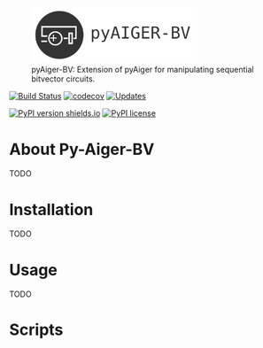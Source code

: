 <figure>
  <img src="logo_text.svg" alt="py-aiger-bv logo" width=300px>
  <figcaption>pyAiger-BV: Extension of pyAiger for manipulating
    sequential bitvector circuits.</figcaption>
</figure>

[![Build Status](https://travis-ci.org/mvcisback/py-aiger-bv.svg?branch=master)](https://travis-ci.org/mvcisback/py-aiger-bv)
[![codecov](https://codecov.io/gh/mvcisback/py-aiger-bv/branch/master/graph/badge.svg)](https://codecov.io/gh/mvcisback/py-aiger-bv)
[![Updates](https://pyup.io/repos/github/mvcisback/py-aiger-bv/shield.svg)](https://pyup.io/repos/github/mvcisback/py-aiger-bv/)

[![PyPI version shields.io](https://img.shields.io/pypi/v/py-aiger-bv.svg)](https://pypi.python.org/pypi/py-aiger-bv/)
[![PyPI license](https://img.shields.io/pypi/l/py-aiger-bv.svg)](https://pypi.python.org/pypi/py-aiger-bv/)

# About Py-Aiger-BV

TODO

# Installation

TODO

# Usage

TODO

# Scripts
